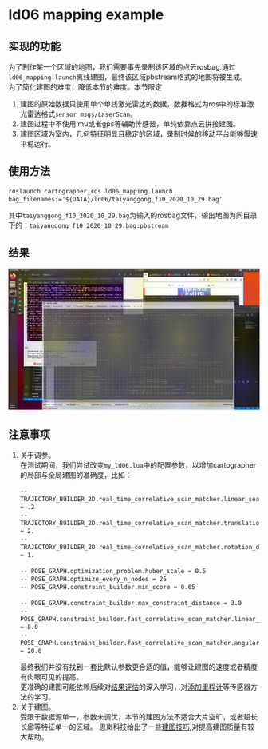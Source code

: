 # ld06 mapping example

## 实现的功能
为了制作某一个区域的地图，我们需要事先录制该区域的点云rosbag.通过`ld06_mapping.launch`离线建图，最终该区域pbstream格式的地图将被生成。  
为了简化建图的难度，降低本节的难度。本节限定

1. 建图的原始数据只使用单个单线激光雷达的数据，数据格式为ros中的标准激光雷达格式`sensor_msgs/LaserScan`。
2. 建图过程中不使用imu或者gps等辅助传感器，单纯依靠点云拼接建图。
3. 建图区域为室内，几何特征明显且稳定的区域，录制时候的移动平台能够慢速平稳运行。

## 使用方法
```
roslaunch cartographer_ros ld06_mapping.launch bag_filenames:='${DATA}/ld06/taiyanggong_f10_2020_10_29.bag'
```

其中`taiyanggong_f10_2020_10_29.bag`为输入的rosbag文件，输出地图为同目录下的：`taiyanggong_f10_2020_10_29.bag.pbstream`

## 结果
![rviz 显示](../pictures/ld06_mapping.gif)

## 注意事项
1. 关于调参。  
    在测试期间，我们尝试改变`my_ld06.lua`中的配置参数，以增加cartographer的局部与全局建图的准确度，比如：  
    ```
    -- TRAJECTORY_BUILDER_2D.real_time_correlative_scan_matcher.linear_search_window = .2
    -- TRAJECTORY_BUILDER_2D.real_time_correlative_scan_matcher.translation_delta_cost_weight = 2.
    -- TRAJECTORY_BUILDER_2D.real_time_correlative_scan_matcher.rotation_delta_cost_weight = 1.

    -- POSE_GRAPH.optimization_problem.huber_scale = 0.5
    -- POSE_GRAPH.optimize_every_n_nodes = 25
    -- POSE_GRAPH.constraint_builder.min_score = 0.65

    -- POSE_GRAPH.constraint_builder.max_constraint_distance = 3.0
    -- POSE_GRAPH.constraint_builder.fast_correlative_scan_matcher.linear_search_window = 8.0
    -- POSE_GRAPH.constraint_builder.fast_correlative_scan_matcher.angular_search_window = 20.0
    ```
    最终我们并没有找到一套比默认参数更合适的值，能够让建图的速度或者精度有肉眼可见的提高。  
    更准确的建图可能依赖后续对[结果评估](https://google-cartographer.readthedocs.io/en/latest/evaluation.html)的深入学习，对[添加里程计](https://google-cartographer-ros.readthedocs.io/en/latest/going_further.html)等传感器方法的学习。
2. 关于建图。  
    受限于数据源单一，参数未调优，本节的建图方法不适合大片空旷，或者超长长廊等特征单一的区域。
    思岚科技给出了一些[建图技巧](https://www.sohu.com/a/289912352_447946),对提高建图质量有较大帮助。